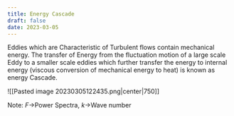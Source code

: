 ```yaml
---
title: Energy Cascade
draft: false
date: 2023-03-05
---
```


Eddies which are Characteristic of Turbulent flows contain mechanical energy. The transfer of Energy from the fluctuation motion of a large scale Eddy to a smaller scale eddies which further transfer the energy to internal energy (viscous conversion of mechanical energy to heat) is known as energy Cascade. 

![[Pasted image 20230305122435.png|center|750]]

Note: $F\rightarrow$Power Spectra, $k\rightarrow$Wave number



